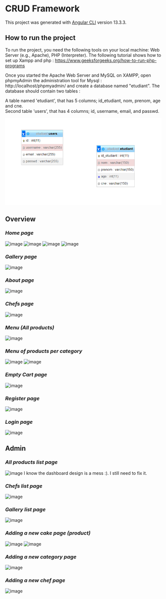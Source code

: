 # CRUD Framework

This project was generated with [Angular CLI](https://github.com/angular/angular-cli) version 13.3.3.

## How to run the project

To run the project, you need the following tools on your local machine: Web Server (e.g., Apache), PHP (Interpreter).
The following tutorial shows how to set up Xampp and php : https://www.geeksforgeeks.org/how-to-run-php-programs

Once you started the Apache Web Server and MySQL on XAMPP, open phpmyAdmin the administration tool for Mysql : http://localhost/phpmyadmin/ and create a database named "etudiant".
The database  should contain two tables :  

  A table named 'etudiant', that has 5 columns; id_etudiant, nom, prenom, age and cne.  
  Second table 'users', that has 4 columns; id, username, email, and passwd.

![image](readmeimg/database.png)

## Overview
### *Home page*
![image](images/home%20page.jpg)
![image](images/our%20specialities.jpg)
![image](images/our%20customers%20favorites.jpg)
![image](images/footer.jpg)

### *Gallery page*
![image](images/gallery.jpg)

### *About page*
![image](images/about%20us.jpg)

### *Chefs page*
![image](images/chef%20list%20for%20client.jpg)

### *Menu (All products)*
![image](images/tous%20les%20produits.jpg)

### *Menu of products per category*
![image](images/produit%20par%20categorie%201.jpg)
![image](images/produit%20par%20categorie%203.jpg)

### *Empty Cart page*
![image](images/empty%20cart.jpg)

### *Register page*
![image](images/register%20form.jpg)

### *Login page*
![image](images/login%20form.jpg)

## Admin
### *All products list page*
![image](images/products%20lists.jpg)
I know the dashboard design is a mess :). I still need to fix it.

### *Chefs list page*
![image](images/chef%20list.jpg)

### *Gallery list page*
![image](images/dashboard%20list.jpg)

### *Adding a new cake page (product)*
![image](images/adding%20a%20new%20cake%20before.jpg)
![image](images/adding%20a%20new%20cake.jpg)

### *Adding a new category page*
![image](images/adding%20a%20new%20category.jpg)

### *Adding a new chef page*
![image](images/adding%20a%20new%20chef.jpg)
